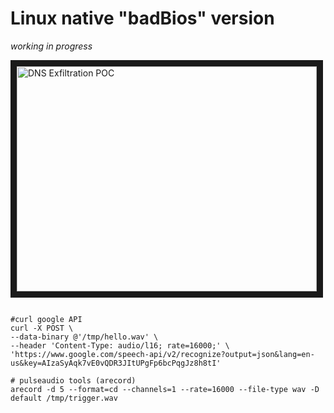 Linux native "badBios" version
======================
*working in progress*

<a href="http://www.youtube.com/watch?feature=player_embedded&v=iokzWGWitws" target="_blank"><img src="http://img.youtube.com/vi/iokzWGWitws/0.jpg" alt="DNS Exfiltration POC" width="480" height="360" border="10" /></a>

```shell-session

#curl google API
curl -X POST \
--data-binary @'/tmp/hello.wav' \
--header 'Content-Type: audio/l16; rate=16000;' \
'https://www.google.com/speech-api/v2/recognize?output=json&lang=en-us&key=AIzaSyAqk7vE0vQDR3JItUPgFp6bcPqgJz8h8tI'

# pulseaudio tools (arecord)
arecord -d 5 --format=cd --channels=1 --rate=16000 --file-type wav -D default /tmp/trigger.wav

```

